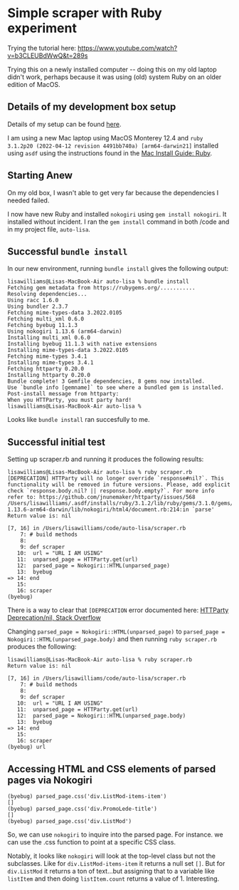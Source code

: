 # Simple scraper with Ruby experiment

Trying the tutorial here: https://www.youtube.com/watch?v=b3CLEUBdWwQ&t=289s

Trying this on a newly installed computer -- doing this on my old laptop didn't work, perhaps because it was using (old) system Ruby on an older edition of MacOS. 

## Details of my development box setup

Details of my setup can be found [here](https://github.com/lisawilliams/setup). 

I am using a new Mac laptop using MacOS Monterey 12.4 and `ruby 3.1.2p20 (2022-04-12 revision 4491bb740a) [arm64-darwin21]` installed using `asdf` using the instructions found in the [Mac Install Guide: Ruby](https://mac.install.guide/ruby/). 

## Starting Anew

On my old box, I wasn't able to get very far because the dependencies I needed failed. 

I now have new Ruby and installed `nokogiri` using `gem install nokogiri`. It installed without incident. I ran the `gem install` command in both /code and in my project file, `auto-lisa`. 

## Successful `bundle install` 

In our new environment, running `bundle install` gives the following output: 

```
lisawilliams@Lisas-MacBook-Air auto-lisa % bundle install
Fetching gem metadata from https://rubygems.org/...........
Resolving dependencies...
Using racc 1.6.0
Using bundler 2.3.7
Fetching mime-types-data 3.2022.0105
Fetching multi_xml 0.6.0
Fetching byebug 11.1.3
Using nokogiri 1.13.6 (arm64-darwin)
Installing multi_xml 0.6.0
Installing byebug 11.1.3 with native extensions
Installing mime-types-data 3.2022.0105
Fetching mime-types 3.4.1
Installing mime-types 3.4.1
Fetching httparty 0.20.0
Installing httparty 0.20.0
Bundle complete! 3 Gemfile dependencies, 8 gems now installed.
Use `bundle info [gemname]` to see where a bundled gem is installed.
Post-install message from httparty:
When you HTTParty, you must party hard!
lisawilliams@Lisas-MacBook-Air auto-lisa % 
```

Looks like `bundle install` ran succesfully to me. 

## Successful initial test

Setting up scraper.rb and running it produces the following results: 

```
lisawilliams@Lisas-MacBook-Air auto-lisa % ruby scraper.rb
[DEPRECATION] HTTParty will no longer override `response#nil?`. This functionality will be removed in future versions. Please, add explicit check `response.body.nil? || response.body.empty?`. For more info refer to: https://github.com/jnunemaker/httparty/issues/568
/Users/lisawilliams/.asdf/installs/ruby/3.1.2/lib/ruby/gems/3.1.0/gems/nokogiri-1.13.6-arm64-darwin/lib/nokogiri/html4/document.rb:214:in `parse'
Return value is: nil

[7, 16] in /Users/lisawilliams/code/auto-lisa/scraper.rb
    7: # build methods
    8: 
    9: def scraper
   10: 	url = "URL I AM USING"
   11: 	unparsed_page = HTTParty.get(url)
   12: 	parsed_page = Nokogiri::HTML(unparsed_page)
   13: 	byebug
=> 14: end
   15: 
   16: scraper
(byebug) 
```

There is a way to clear that `[DEPRECATION` error documented here: [HTTParty Deprecation/nil, Stack Overflow](https://stackoverflow.com/questions/61590268/deprecation-httparty-will-no-longer-override-responsenil-what-does-this-de)

Changing `parsed_page = Nokogiri::HTML(unparsed_page)` to `parsed_page = Nokogiri::HTML(unparsed_page.body)` and then running `ruby scraper.rb` produces the following: 


```
lisawilliams@Lisas-MacBook-Air auto-lisa % ruby scraper.rb
Return value is: nil

[7, 16] in /Users/lisawilliams/code/auto-lisa/scraper.rb
    7: # build methods
    8: 
    9: def scraper
   10: 	url = "URL I AM USING"
   11: 	unparsed_page = HTTParty.get(url)
   12: 	parsed_page = Nokogiri::HTML(unparsed_page.body)
   13: 	byebug
=> 14: end
   15: 
   16: scraper
(byebug) url
```

## Accessing HTML and CSS elements of parsed pages via Nokogiri

```
(byebug) parsed_page.css('div.ListMod-items-item')
[]
(byebug) parsed_page.css('div.PromoLede-title')
[]
(byebug) parsed_page.css('div.ListMod')
```

So, we can use `nokogiri` to inquire into the parsed page. For instance. we can use the .css function to point at a specific CSS class. 

Notably, it looks like `nokogiri` will look at the top-level class but not the subclasses. Like for `div.ListMod-items-item` it returns a null set `[]`. But for `div.ListMod` it returns a ton of text...but assigning that to a variable like `listItem` and then doing `listItem.count` returns a value of 1. Interesting. 